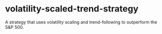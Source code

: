 # volatility-scaled-trend-strategy
A strategy that uses volatility scaling and trend-following to outperform the S&amp;P 500.
